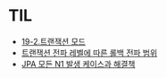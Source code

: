 # TIL

- [19-2.트랜잭션 모드](http://soen.kr/book/sql/book/19-2.htm)
- [트랜잭션 전파 레벨에 따른 롤백 전파 범위](https://cire0304.github.io/spring/title-%ED%8A%B8%EB%9E%9C%EC%9E%AD%EC%85%98-%EC%A0%84%ED%8C%8C-%EB%A0%88%EB%B2%A8%EC%97%90-%EB%94%B0%EB%A5%B8-%EB%A1%A4%EB%B0%B1-%EC%A0%84%ED%8C%8C-%EB%B2%94%EC%9C%84/)
- [JPA 모든 N1 발생 케이스과 해결책](https://velog.io/@jinyoungchoi95/JPA-%EB%AA%A8%EB%93%A0-N1-%EB%B0%9C%EC%83%9D-%EC%BC%80%EC%9D%B4%EC%8A%A4%EA%B3%BC-%ED%95%B4%EA%B2%B0%EC%B1%85)